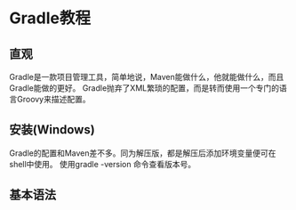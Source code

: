 # Gradle教程
## 直观
Gradle是一款项目管理工具，简单地说，Maven能做什么，他就能做什么，而且Gradle能做的更好。
Gradle抛弃了XML繁琐的配置，而是转而使用一个专门的语言Groovy来描述配置。

## 安装(Windows)
Gradle的配置和Maven差不多。同为解压版，都是解压后添加环境变量便可在shell中使用。
使用gradle -version 命令查看版本号。

## 基本语法
